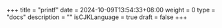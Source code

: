 +++
title = "printf"
date = 2024-10-09T13:54:33+08:00
weight = 0
type = "docs"
description = ""
isCJKLanguage = true
draft = false
+++